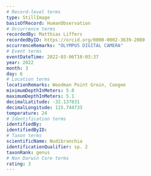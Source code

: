 ```yaml
---
# Record-level terms
type: StillImage
basisOfRecord: HumanObservation
# Occurrence terms
recordedBy: Matthias Liffers
recordedByID: https://orcid.org/0000-0002-3639-2080
occurrenceRemarks: "OLYMPUS DIGITAL CAMERA"
# Event terms
eventDateTime: 2022-03-06T10:03:37
year: 2022
month: 3
day: 6
# Location terms
locationRemarks: Woodman Point Groin, Coogee
minimumDepthInMeters: 5.0
maximumDepthInMeters: 5.1
decimalLatitude: -32.137831
decimalLongitude: 115.744733
temperature: 24
# Identification terms
identifiedBy: 
identifiedByID: 
# Taxon terms
scientificName: Nudibranchia
identificationQualifier: sp. 2
taxonRank: genus
# Non Darwin Core terms
rating: 3
---
```

